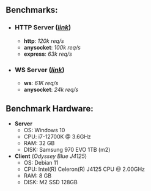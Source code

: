 ## Benchmarks:

* ### HTTP Server (_[link](http/)_)
  * __http__: _120k req/s_
  * __anysocket__: _100k req/s_
  * __express__: _63k req/s_

* ### WS Server (_[link](ws/)_)
    * __ws__: _61K req/s_
    * __anysocket__: _24k req/s_

## Benchmark Hardware:
* __Server__
    * OS: Windows 10
    * CPU: i7-12700K @ 3.6GHz
    * RAM: 32 GB
    * DISK: Samsung 970 EVO 1TB (m2)
* __Client__ (_Odyssey Blue J4125_)
    * OS: Debian 11
    * CPU: Intel(R) Celeron(R) J4125 CPU @ 2.00GHz
    * RAM: 8 GB
    * DISK: M2 SSD 128GB
